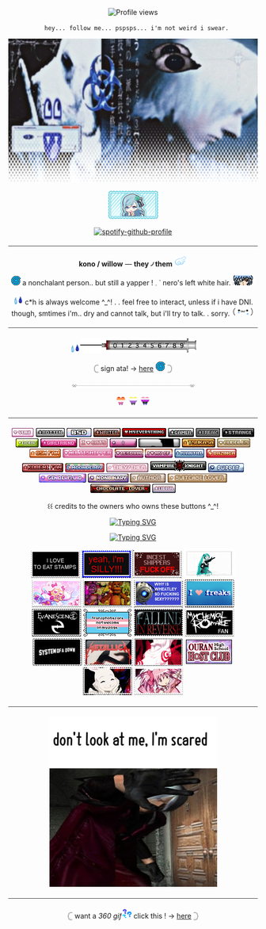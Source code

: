 <p align=center

![Profile views](https://komarev.com/ghpvc/?username=yourusername&label=「_CRIMSONS_」&color=6087ab) 

<p align=center

      hey... follow me... pspsps... i'm not weird i swear.

<p align=center

![Alt text](Untitled17_20250815203253.png)

<p align=center

![Alt text](ezgif-2-bd7b1220e0.gif)

<p align=center

[![spotify-github-profile](https://spotify-github-profile.kittinanx.com/api/view?uid=314mut7imtpm6vc6oq3g32g722qy&cover_image=false&theme=novatorem&show_offline=true&background_color=121212&interchange=false&bar_color=6087ab)](https://github.com/kittinan/spotify-github-profile)

<hr style="border: none; height: 1px; background-color: #444; margin: 20px 0;">

<p align=center

 **kono / willow** — **they ৴ them** ![Alt text](IMG_6207.gif)

<p align=center

![a](shLS9uP.gif) a nonchalant person.. but still a yapper ! 𓈒   ˙ nero's left white hair. ![a](tumblr_a75858c90bdf73820cad20cf7063703e_6d62a759_75.gif)

<p align=center

![a](gNtqaKv.gif) c*h is always welcome ^_^! .  . feel free to interact, unless if i have DNI. though, smtimes i'm.. dry and cannot talk, but i'll try to talk.  . sorry. ![o](IMG_6209.gif)

<hr style="border: none; height: 1px; background-color: #444; margin: 20px 0;">

<p align=center

![o](gNtqaKv.gif)![p](piston-left.gif)![o](0.gif)![Alt text](1.gif)![o](2.gif)![0](3.gif)![9](4.gif)![o](5.gif)![9](6.gif)![8](7.gif)![9](8.gif)![9](9.gif)![o](piston-right.gif)

<p align=center

 𓊆   sign ata! ->  [here](https://konomiyyoo.atabook.org/)   ![o](shLS9uP.gif)  𓊇

<p align=center

![Alt text](div117.gif)

<p align=center

![Alt text](1214712326037446707.webp) ![Alt text](1214713118241071124.webp) ![Alt text](1214711948839620729.webp)

<hr style="border: none; height: 1px; background-color: #444; margin: 20px 0;">

<p align=center

![Alt text](mdreh9.gif) ![Alt text](pepiag.gif) ![Alt text](456707126-4b9294bf-b734-4941-9f6c-dfb32ffe6564.png) ![text](ff6x7f.webp) ![woah](ne5cqk.gif) ![si](91zyd2.gif) ![s](5eqdjt.gif) ![o](qw204s.webp) ![i](s4pkan.gif) ![o](girlfriend.gif)
![i](tumblr_4003a668cbbe7037e9dd2ff128e4306c_61be5da3_75.gif) ![p](me4hlk.gif) ![y](sxpn4n.gif) ![u](qwvpp3.gif) ![t](3wc68y.gif) ![i](afbrgc.gif) ![y](tumblr_a81f2fca9bd059a36a494db8ac80224d_9711d638_250.gif) ![u](tumblr_26f69c621842612c8a907cfd1fd3be87_21661e5a_75.gif) ![l](tumblr_c4de26c9032db5a4c085915069b440b8_534a4ea5_75.gif) ![o](tumblr_749fc892e45d48569a05fadcfd1b5c08_656afd5e_75.gif) ![u](tumblr_9d0feae5a2cf1b6492e05e4a9ec4caa0_8e18c386_75.gif) ![i](f9ou78.gif) ![y](tumblr_6bb664a97f9e3bfad10e0163a27640d7_0182836f_100.gif) ![u](Hello-IMG1721006627970.gif) ![e](6v2ges.gif) ![e](Hello-IMG1721006660761.gif) ![r](Hello-IMG1721006649978.gif) ![e](Hello-IMG1721006650922.gif) ![i](px6k8r.gif) ![u](nce9zy.gif) ![i](5j4aqb.gif) ![o](nwmp5d.gif)

<p align=center

꒰꒰ credits to the owners who owns these buttons ^_^!

<p align=center

<a href="https://git.io/typing-svg"><img src="https://readme-typing-svg.demolab.com?font=Bitcount&pause=1000&color=CCF7F6&center=true&vCenter=true&width=435&lines=i+love+lady+(mary)+%5E_%5E" alt="Typing SVG" /></a>

<p align=center

<a href="https://git.io/typing-svg"><img src="https://readme-typing-svg.demolab.com?font=Bitcount&duration=1000&pause=1&color=930000&center=true&vCenter=true&width=435&lines=all+the+lovers;all+the+haters;and+all+the+people;that+call+themselves+players;HOT+MAMAS;PIMP+DADDIES;and+the+people+;rollin'+up+in+caddies;hey%2C+rockers;HIP-HOPPERS;and+everybody;all+around+the+world" alt="Typing SVG" /></a>

<p align=center

![Alt text](IMG_3808.gif) ![Alt text](opo4x2.png) ![Alt text](8ax22n.png) ![Alt text](gx0mj3.gif) ![i](2dhlwy.gif) ![o](12o6gh.gif) ![o](piku61.gif) ![o](ogym5i.png) ![o](ihnum8.png) ![o](9zkj28.png) ![o](xk7skg.gif) ![o](uo4mx4.gif) ![o](8bajve.jpg) ![o](4ny148.gif) ![o](2b2h0z.gif) ![o](n4m3og.gif) ![o](miy9ix.gif) ![o](uexxmd.gif)

<hr style="border: none; height: 1px; background-color: #444; margin: 20px 0;">

<p align=center

![a](Untitled19_20250731185727.jpg)

<hr style="border: none; height: 1px; background-color: #444; margin: 20px 0;">

<p align=center

𓊆 want a _360 gif![o](WlLTWDN.gif)_ click this ! -> [here](https://www.3dgifmaker.com/360Spin) 𓊇
